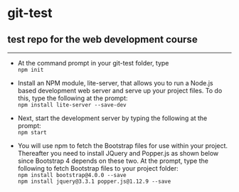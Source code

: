 # git-test
## test repo for the web development course

---------------------------------------------------------------------

- At the command prompt in your git-test folder, type<br />
`npm init`<br />

- Install an NPM module, lite-server, that allows you to run a Node.js based development web server and serve up your project files. To do this, type the following at the prompt:<br />
`npm install lite-server --save-dev`<br />

- Next, start the development server by typing the following at the prompt:<br />
`npm start`<br />

- You will use npm to fetch the Bootstrap files for use within your project. Thereafter you need to install JQuery and Popper.js as shown below since Bootstrap 4 depends on these two. At the prompt, type the following to fetch Bootstrap files to your project folder:<br />
`npm install bootstrap@4.0.0 --save`<br />
`npm install jquery@3.3.1 popper.js@1.12.9 --save`<br />
